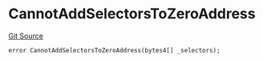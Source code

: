 # CannotAddSelectorsToZeroAddress
[Git Source](https://github.com/thrackle-io/rules-protocol/blob/121468a758a67e73dd1df571fd4e956242c3c973/src/economic/ruleStorage/RuleStorageDiamondLib.sol)


```solidity
error CannotAddSelectorsToZeroAddress(bytes4[] _selectors);
```

